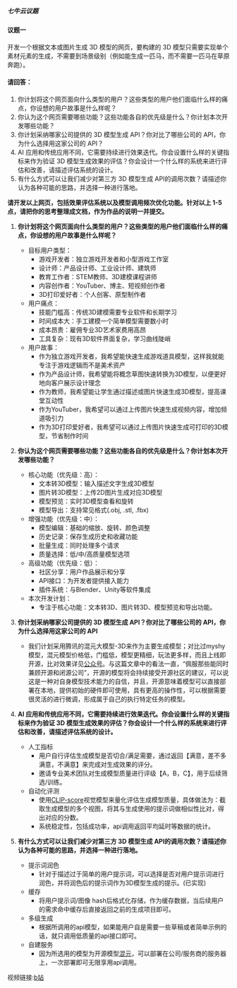 ##### 七牛云议题



#### 议题一

开发一个根据文本或图片生成 3D 模型的网页，要构建的 3D 模型只需要实现单个素材元素的生成，不需要到场景级别（例如能生成一匹马，而不需要一匹马在草原奔跑）。


#### 请回答：

1. 你计划将这个网页面向什么类型的用户？这些类型的用户他们面临什么样的痛点，你设想的用户故事是什么样呢？
2. 你认为这个网页需要哪些功能？这些功能各自的优先级是什么？你计划本次开发哪些功能？
3. 你计划采纳哪家公司提供的 3D 模型生成 API？你对比了哪些公司的 API，你为什么选择用这家公司的 API？
4. AI 应用和传统应用不同，它需要持续进行效果迭代。你会设置什么样的关键指标来作为验证 3D 模型生成效果的评估？你会设计一个什么样的系统来进行评估和改善，请描述评估系统的设计。
5. 有什么方式可以让我们减少对第三方 3D 模型生成 API的调用次数？请描述你认为各种可能的思路，并选择一种进行落地。

**请开发以上网页，包括效果评估系统以及模型调用频次优化功能。针对以上 1-5 点，请把你的思考整理成文档，作为作品的说明一并提交。**


1. **你计划将这个网页面向什么类型的用户？这些类型的用户他们面临什么样的痛点，你设想的用户故事是什么样呢？**
    - 目标用户类型：
      - 游戏开发者：独立游戏开发者和小型游戏工作室
      - 设计师：产品设计师、工业设计师、建筑师
      - 教育工作者：STEM教师、3D建模课程讲师
      - 内容创作者：YouTuber、博主、短视频创作者
      - 3D打印爱好者：个人创客、原型制作者
    - 用户痛点：
      - 技能门槛高：传统3D建模需要专业软件和长期学习
      - 时间成本大：手工建模一个简单模型需要数小时
      - 成本昂贵：雇佣专业3D艺术家费用高昂
      - 工具复杂：现有3D软件界面复杂，学习曲线陡峭
    - 用户故事：
      - 作为独立游戏开发者，我希望能快速生成游戏道具模型，这样我就能专注于游戏逻辑而不是美术资产
      - 作为产品设计师，我希望能将概念草图快速转换为3D模型，以便更好地向客户展示设计理念
      - 作为教师，我希望能让学生通过描述或图片快速生成3D模型，提高课堂互动性
      - 作为YouTuber，我希望可以通过上传图片快速生成视频内容，增加频道吸引力
      - 作为3D打印爱好者，我希望可以通过上传图片快速生成可打印的3D模型，节省制作时间

2. **你认为这个网页需要哪些功能？这些功能各自的优先级是什么？你计划本次开发哪些功能？**

    - 核心功能（优先级：高）：
      - 文本转3D模型：输入描述文字生成3D模型
      - 图片转3D模型：上传2D图片生成对应3D模型
      - 模型预览：实时3D模型查看和旋转
      - 模型导出：支持常见格式(.obj, .stl, .fbx)
    - 增强功能（优先级：中）：
      - 模型编辑：基础的缩放、旋转、颜色调整
      - 历史记录：保存生成历史和收藏功能
      - 批量生成：同时处理多个请求
      - 质量选择：低/中/高质量模型选项
    - 高级功能（优先级：低）：
      - 社区分享：用户作品展示和分享
      - API接口：为开发者提供接入能力
      - 插件系统：与Blender、Unity等软件集成
    - 本次开发计划：
      - 专注于核心功能：文本转3D、图片转3D、模型预览和导出功能。


3. **你计划采纳哪家公司提供的 3D 模型生成 API？你对比了哪些公司的 API，你为什么选择用这家公司的 API**
   - 我们计划采用腾讯的混元大模型-3D来作为主要生成模型；对比过myshy模型，混元模型价格低，门槛低，模型更精细，玩法更多样，而且上线即开源，比对效果详见[公众号](https://m.aitntnews.com/newDetail.html?newId=10814&utm_source=chatgpt.com)。与这篇文章中的看法一直，“佩服那些能同时兼顾开源和闭源公司”，开源的模型将会持续接受开源社区的建议，可以说这是一种对自身模型技术能力的自信，并且，开源意味着模型可以直接部署在本地，提供初始的硬件即可使用，具有更高的操作性，可以根据需要很灵活的进行微调，形成属于自己的执行特定任务的模型。
4. **AI 应用和传统应用不同，它需要持续进行效果迭代。你会设置什么样的关键指标来作为验证 3D 模型生成效果的评估？你会设计一个什么样的系统来进行评估和改善，请描述评估系统的设计。**
   - 人工指标
     - 用户自行评估生成模型是否切合/满足需要，通过返回【满意，差不多满意，不满意】来完成对生成效果的评分。
     - 邀请专业美术团队对生成模型质量进行评级【A，B，C】，用于后续筛选/训练。
   - 自动化评测
     - 使用[CLIP-score](https://openai.com/index/clip/)视觉模型来量化评估生成模型质量，具体做法为：截取生成模型的多个视图，将其与生成使用的提示词做相似性比对，得出对应的分数。
     - 系统稳定性，包括成功率，api调用返回平均延时等数据的统计。
5. **有什么方式可以让我们减少对第三方 3D 模型生成 API的调用次数？请描述你认为各种可能的思路，并选择一种进行落地。**
   - 提示词润色
     - 针对于描述过于简单的用户提示词，可以选择是否对用户提示词进行润色，并将润色后的提示词作为3D模型生成的提示。(已实现)
   - 缓存
     - 将用户提示词/图像 hash后格式化存储，作为缓存数据，当后续用户的需求命中缓存后直接返回之前的生成项目即可。
   - 多级生成
     - 根据所调用的api模型，如果能用户自是需要一些草稿或者简单示例的话，就只调用低质量的api接口即可。
   - 自建服务
     - 因为所选用的模型为开源模型[混元](https://github.com/Tencent-Hunyuan/Hunyuan3D-2.1/tree/main#)，可以部署在公司/服务商的服务器上，一次部署即可无限享用api调用。


视频链接:[b站](https://b23.tv/I5zR6oU)
